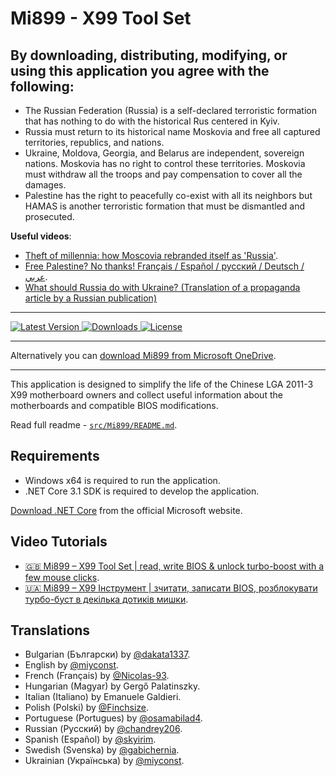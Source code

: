 ﻿# Mi899 - X99 Tool Set

## By downloading, distributing, modifying, or using this application you agree with the following:

- The Russian Federation (Russia) is a self-declared terroristic formation that has nothing to do with the historical Rus centered in Kyiv.
- Russia must return to its historical name Moskovia and free all captured territories, republics, and nations.
- Ukraine, Moldova, Georgia, and Belarus are independent, sovereign nations. Moskovia has no right to control these territories. Moskovia must withdraw all the troops and pay compensation to cover all the damages.
- Palestine has the right to peacefully co-exist with all its neighbors but HAMAS is another terroristic formation that must be dismantled and prosecuted.

**Useful videos**:

- [Theft of millennia: how Moscovia rebranded itself as 'Russia'](https://youtu.be/B6b7WQy1Y3Q?si=W_Rc5wL9sKDZyqVQ).
- [Free Palestine? No thanks! Français / Español / русский / Deutsch / عربي](https://youtu.be/XNf40sBcvKk?si=RQMFXWXb5KssfAkI).
- [What should Russia do with Ukraine? (Translation of a propaganda article by a Russian publication)](https://medium.com/@kravchenko_mm/what-should-russia-do-with-ukraine-translation-of-a-propaganda-article-by-a-russian-journalist-a3e92e3cb64)

------------

<a href="https://github.com/miyconst/Mi899/releases/latest">
    <img src="https://img.shields.io/github/v/release/miyconst/Mi899.svg?color=silver&style=for-the-badge&logo=xiaomi" alt="Latest Version"/>
</a>
<a href="https://github.com/miyconst/Mi899/releases/download/1.3.2/Mi899-1.3.2.zip">
    <img src="https://img.shields.io/github/downloads/miyconst/Mi899/total.svg?color=silver&style=for-the-badge&logo=xiaomi" alt="Downloads"/>
</a>
<a href="https://github.com/miyconst/Mi899/blob/master/LICENSE.md">
    <img src="https://img.shields.io/github/license/miyconst/Mi899.svg?style=for-the-badge&logo=xiaomi" alt="License"/>
</a>

------------

Alternatively you can [download Mi899 from Microsoft OneDrive](https://1drv.ms/u/s!AtZZXDjjb94kgY1URfN0g6vTewMbdg?e=YPRl1z).

------------

This application is designed to simplify the life of the Chinese LGA 2011-3 X99 motherboard owners and collect useful information about the motherboards and compatible BIOS modifications.

Read full readme - [`src/Mi899/README.md`](src/Mi899/README.md).

## Requirements

- Windows x64 is required to run the application.
- .NET Core 3.1 SDK is required to develop the application.

[Download .NET Core](https://dotnet.microsoft.com/download) from the official Microsoft website.

## Video Tutorials

- [🇬🇧 Mi899 – X99 Tool Set | read, write BIOS & unlock turbo-boost with a few mouse clicks](https://youtu.be/bO2t790vhg8).
- [🇺🇦 Mi899 – X99 Інструмент | зчитати, записати BIOS, розблокувати турбо-буст в декілька дотиків мишки](https://youtu.be/42VNBEpS-6w).

## Translations

- Bulgarian (Български) by [@dakata1337](https://github.com/dakata1337).
- English by [@miyconst](https://github.com/miyconst).
- French (Français) by [@Nicolas-93](https://github.com/Nicolas-93).
- Hungarian (Magyar) by Gergő Palatinszky.
- Italian (Italiano) by Emanuele Galdieri.
- Polish (Polski) by [@Finchsize](https://github.com/Finchsize).
- Portuguese (Portugues) by [@osamabilad4](https://github.com/osamabilad4).
- Russian (Русский) by [@chandrey206](https://github.com/chandrey206).
- Spanish (Español) by [@skyirim](https://github.com/skyirim).
- Swedish (Svenska) by [@gabichernia](https://github.com/gabichernia).
- Ukrainian (Українська) by [@miyconst](https://github.com/miyconst).
